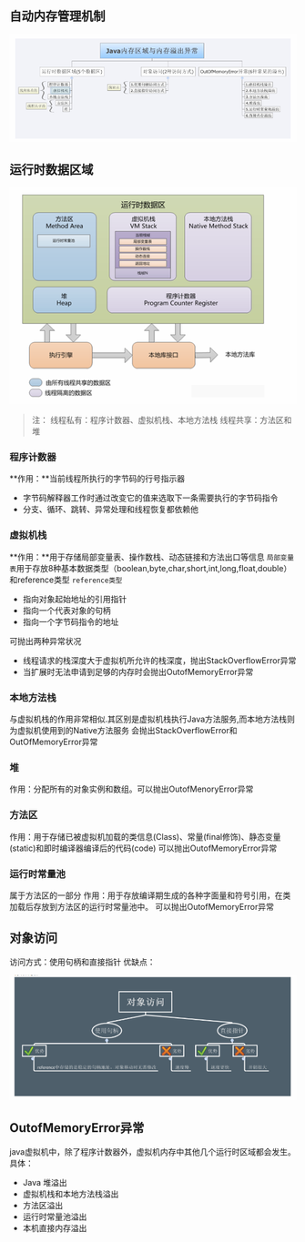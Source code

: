 ## 自动内存管理机制

![I](img/自动内存管理机制.png)

## 运行时数据区域

![](img/运行时数据区.png)

> 注：
> 线程私有：程序计数器、虚拟机栈、本地方法栈
> 线程共享：方法区和堆

### 程序计数器

**作用：**当前线程所执行的字节码的行号指示器

* 字节码解释器工作时通过改变它的值来选取下一条需要执行的字节码指令
* 分支、循环、跳转、异常处理和线程恢复都依赖他

### 虚拟机栈

**作用：**用于存储局部变量表、操作数栈、动态链接和方法出口等信息
`局部变量表`用于存放8种基本数据类型（boolean,byte,char,short,int,long,float,double）和reference类型
`reference类型`

- 指向对象起始地址的引用指针
- 指向一个代表对象的句柄
- 指向一个字节码指令的地址

可抛出两种异常状况

- 线程请求的栈深度大于虚拟机所允许的栈深度，抛出StackOverflowError异常
- 当扩展时无法申请到足够的内存时会抛出OutofMemoryError异常

### 本地方法栈

与虚拟机栈的作用非常相似.其区别是虚拟机栈执行Java方法服务,而本地方法栈则为虚拟机使用到的Native方法服务
会抛出StackOverflowError和OutOfMemoryError异常

### 堆

作用：分配所有的对象实例和数组。可以抛出OutofMenoryError异常

### 方法区

作用：用于存储已被虚拟机加载的类信息(Class)、常量(final修饰)、静态变量(static)和即时编译器编译后的代码(code) 
可以抛出OutofMemoryError异常

### 运行时常量池

属于方法区的一部分
作用：用于存放编译期生成的各种字面量和符号引用，在类加载后存放到方法区的运行时常量池中。
可以抛出OutofMemoryError异常

## 对象访问

访问方式：使用句柄和直接指针
优缺点：

![句柄和直接指针访问优缺点](img/句柄和指针访问优缺点.png)

## OutofMemoryError异常

java虚拟机中，除了程序计数器外，虚拟机内存中其他几个运行时区域都会发生。
具体：

- Java 堆溢出
- 虚拟机栈和本地方法栈溢出
- 方法区溢出
- 运行时常量池溢出
- 本机直接内存溢出